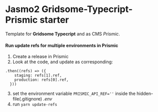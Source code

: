 # Jasmo2 Gridsome-Typecript-Prismic starter

Template for **Gridsome Typecript** and as CMS _Prismic_.

#### Run update refs for multiple environments in Prismic
1. Create a release in Prismic
2. Look at the code, and update as corresponding:
```
.then((refs) => ({
    staging: refs[1].ref,
    production: refs[0].ref,
  }))
```
3. set the environment variable `PRISMIC_API_REF=''` inside the hidden-file(.gitignore) _.env_
4. run `yarn update-refs`
